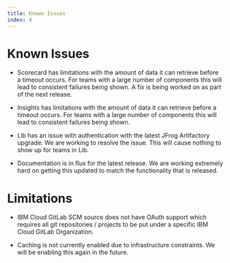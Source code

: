 ```yaml
---
title: Known Issues
index: 4
---
```


# Known Issues

- Scorecard has limitations with the amount of data it can retrieve before a timeout occurs. For teams with a large number of components this will lead to consistent failures being shown. A fix is being worked on as part of the next release.

- Insights has limitations with the amount of data it can retrieve before a timeout occurs. For teams with a large number of components this will lead to consistent failures being shown.

- Lib has an issue with authentication with the latest JFrog Artifactory upgrade. We are working to resolve the issue. This will cause nothing to show up for teams in Lib.

- Documentation is in flux for the latest release. We are working extremely hard on getting this updated to match the functionality that is released.

# Limitations

- IBM Cloud GitLab SCM source does not have OAuth support which requires all git repositories / projects to be put under a specific IBM Cloud GitLab Organization.

- Caching is not currently enabled due to infrastructure constraints. We will be enabling this again in the future.